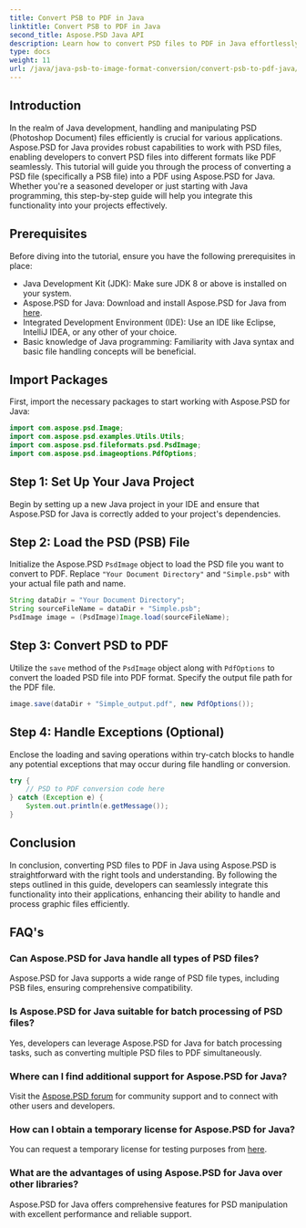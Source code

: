 ```yaml
---
title: Convert PSB to PDF in Java
linktitle: Convert PSB to PDF in Java
second_title: Aspose.PSD Java API
description: Learn how to convert PSD files to PDF in Java effortlessly using Aspose.PSD. Ideal for developers looking to streamline graphic file handling.
type: docs
weight: 11
url: /java/java-psb-to-image-format-conversion/convert-psb-to-pdf-java/
---
```

## Introduction
In the realm of Java development, handling and manipulating PSD (Photoshop Document) files efficiently is crucial for various applications. Aspose.PSD for Java provides robust capabilities to work with PSD files, enabling developers to convert PSD files into different formats like PDF seamlessly. This tutorial will guide you through the process of converting a PSD file (specifically a PSB file) into a PDF using Aspose.PSD for Java. Whether you're a seasoned developer or just starting with Java programming, this step-by-step guide will help you integrate this functionality into your projects effectively.
## Prerequisites
Before diving into the tutorial, ensure you have the following prerequisites in place:
- Java Development Kit (JDK): Make sure JDK 8 or above is installed on your system.
- Aspose.PSD for Java: Download and install Aspose.PSD for Java from [here](https://releases.aspose.com/psd/java/).
- Integrated Development Environment (IDE): Use an IDE like Eclipse, IntelliJ IDEA, or any other of your choice.
- Basic knowledge of Java programming: Familiarity with Java syntax and basic file handling concepts will be beneficial.

## Import Packages
First, import the necessary packages to start working with Aspose.PSD for Java:
```java
import com.aspose.psd.Image;
import com.aspose.psd.examples.Utils.Utils;
import com.aspose.psd.fileformats.psd.PsdImage;
import com.aspose.psd.imageoptions.PdfOptions;
```
## Step 1: Set Up Your Java Project
Begin by setting up a new Java project in your IDE and ensure that Aspose.PSD for Java is correctly added to your project's dependencies.
## Step 2: Load the PSD (PSB) File
Initialize the Aspose.PSD `PsdImage` object to load the PSD file you want to convert to PDF. Replace `"Your Document Directory"` and `"Simple.psb"` with your actual file path and name.
```java
String dataDir = "Your Document Directory";
String sourceFileName = dataDir + "Simple.psb";
PsdImage image = (PsdImage)Image.load(sourceFileName);
```
## Step 3: Convert PSD to PDF
Utilize the `save` method of the `PsdImage` object along with `PdfOptions` to convert the loaded PSD file into PDF format. Specify the output file path for the PDF file.
```java
image.save(dataDir + "Simple_output.pdf", new PdfOptions());
```
## Step 4: Handle Exceptions (Optional)
Enclose the loading and saving operations within try-catch blocks to handle any potential exceptions that may occur during file handling or conversion.
```java
try {
    // PSD to PDF conversion code here
} catch (Exception e) {
    System.out.println(e.getMessage());
}
```

## Conclusion
In conclusion, converting PSD files to PDF in Java using Aspose.PSD is straightforward with the right tools and understanding. By following the steps outlined in this guide, developers can seamlessly integrate this functionality into their applications, enhancing their ability to handle and process graphic files efficiently.

## FAQ's
### Can Aspose.PSD for Java handle all types of PSD files?
Aspose.PSD for Java supports a wide range of PSD file types, including PSB files, ensuring comprehensive compatibility.
### Is Aspose.PSD for Java suitable for batch processing of PSD files?
Yes, developers can leverage Aspose.PSD for Java for batch processing tasks, such as converting multiple PSD files to PDF simultaneously.
### Where can I find additional support for Aspose.PSD for Java?
Visit the [Aspose.PSD forum](https://forum.aspose.com/c/psd/34) for community support and to connect with other users and developers.
### How can I obtain a temporary license for Aspose.PSD for Java?
You can request a temporary license for testing purposes from [here](https://purchase.aspose.com/temporary-license/).
### What are the advantages of using Aspose.PSD for Java over other libraries?
Aspose.PSD for Java offers comprehensive features for PSD manipulation with excellent performance and reliable support.
